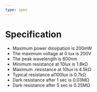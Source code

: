 ```yaml
---
type: spec
---
```


# Specification

- Maximum power dissipation is 200mW
- The maximum voltage at 0 lux is 200V
- The peak wavelength is 600nm
- Minimum resistance at 10lux is 1.8kΩ
- Maximum .resistance at 10lux is 4.5kΩ
- Typical resistance at100lux is 0.7kΩ
- Dark resistance after 1 sec is 0.03MΩ
- Dark resistance after 5 sec is 0.25MΩ
